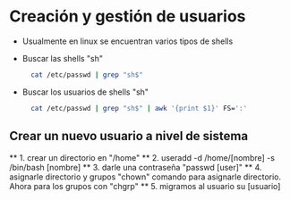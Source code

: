# Creación y gestión de usuarios

- Usualmente en linux se encuentran varios tipos de shells

- Buscar las shells "sh"
  ```bash 
    cat /etc/passwd | grep "sh$"
  ```

- Buscar los usuarios de shells "sh"
  ``` bash
    cat /etc/passwd | grep "sh$" | awk '{print $1}' FS=':'
  ```

## Crear un nuevo usuario a nivel de sistema
** 1. crear un directorio en "/home"
** 2. useradd -d /home/[nombre] -s /bin/bash [nombre]
** 3. darle una contraseña "passwd [user]"
** 4. asignarle directorio y grupos "chown" comando para asignarle directorio. Ahora para los grupos con "chgrp"
** 5. migramos al usuario su [usuario]



